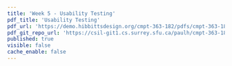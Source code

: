 ```yaml
---
title: 'Week 5 - Usability Testing'
pdf_title: 'Usability Testing'
pdf_url: 'https://demo.hibbittsdesign.org/cmpt-363-182/pdfs/cmpt-363-182-usability-testing.pdf'
pdf_git_repo_url: 'https://csil-git1.cs.surrey.sfu.ca/paulh/cmpt-363-182-slides/blob/master/usability-testing/slides.md'
published: true
visible: false
cache_enable: false
---
```

